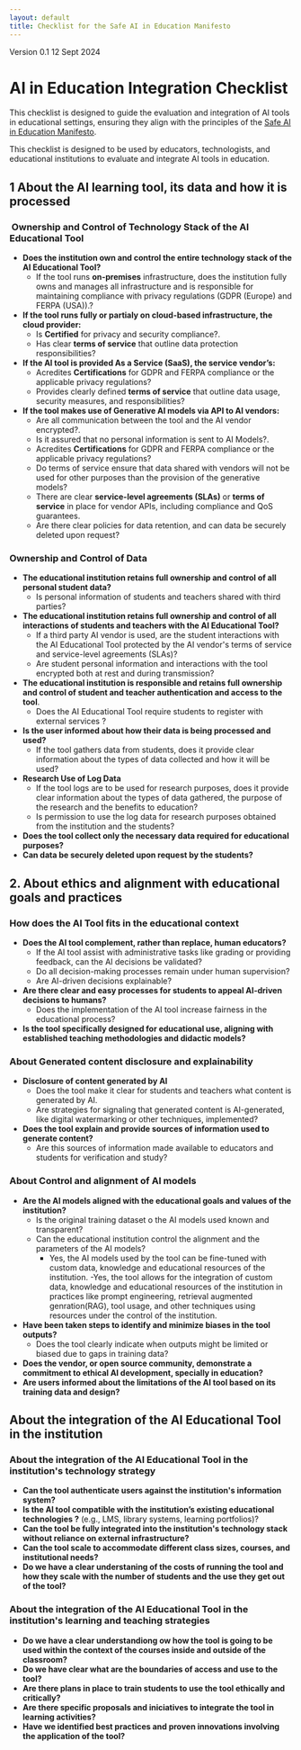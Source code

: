 ```yaml
---
layout: default
title: Checklist for the Safe AI in Education Manifesto
---
```

Version 0.1 12 Sept 2024 

# AI in Education Integration Checklist

This checklist is designed to guide the evaluation and integration of AI tools in educational settings, ensuring they align with the principles of the [Safe AI in Education Manifesto](https://manifesto.safeaieducation.org/).

This checklist is designed to be used by educators, technologists, and educational institutions to evaluate and integrate AI tools in education.

## 1 About the AI learning tool, its data and how it is processed  

###  Ownership and Control of Technology Stack of the AI Educational Tool

- **Does the institution own and control the entire technology stack of the AI Educational Tool?**
  - If the tool runs **on-premises** infrastructure, does the institution fully owns and manages all infrastructure and is responsible for maintaining compliance with privacy regulations (GDPR (Europe) and FERPA (USA)).?
- **If the tool runs fully or partialy on cloud-based infrastructure, the cloud provider:**
  - Is **Certified** for privacy and security compliance?.
  - Has clear **terms of service** that outline data protection responsibilities?
- **If the AI tool is provided As a Service (SaaS), the service vendor’s:**
  - Acredites **Certifications** for GDPR and FERPA compliance or the applicable privacy regulations?
  - Provides clearly defined **terms of service** that outline data usage, security measures, and responsibilities?
- **If the tool makes use of Generative AI models via API to AI vendors:**
  - Are all communication between the tool and the AI vendor encrypted?.  
  - Is it assured that no personal information is sent to AI Models?.
  - Acredites **Certifications** for GDPR and FERPA compliance or the applicable privacy regulations?
  - Do terms of service ensure that data shared with vendors will not be used for other purposes than the provision of the generative models?
  - There are clear **service-level agreements (SLAs)** or **terms of service** in place for vendor APIs, including compliance and QoS guarantees.
  - Are there clear policies for data retention, and can data be securely deleted upon request?

### Ownership and Control of Data

- **The educational institution retains full ownership and control of all personal student data?**
  - Is personal information of students and teachers shared with third parties?
- **The educational institution retains full ownership and control of all interactions of students and teachers with the AI Educational Tool?**
  - If a third party AI vendor is used, are the student interactions with the AI Educational Tool protected by the AI vendor's terms of service and service-level agreements (SLAs)?
  - Are student personal information and interactions with the tool encrypted both at rest and during transmission?
- **The educational institution is responsible and retains full ownership and control of student and teacher authentication and access to the tool**.
  - Does the AI Educational Tool require students to register with external services ?
- **Is the user informed about how their data is being processed and used?**  
  - If the tool gathers data from students, does it provide clear information about the types of data collected and how it will be used?
- **Research Use of Log Data**  
  - If the tool logs are to be used for research purposes, does it provide clear information about the types of data gathered, the purpose of the research and the benefits to education?
  - Is permission to use the log data for research purposes obtained from the institution and the students?
- **Does the tool collect only the necessary data required for educational purposes?**
- **Can data be securely deleted upon request by the students?**

## 2. About ethics and alignment with educational goals and practices

### How does the AI Tool fits in the educational context

- **Does the AI tool complement, rather than replace, human educators?**
  - If the AI tool assist with administrative tasks like grading or providing feedback, can the AI decisions be validated?
  - Do all decision-making processes remain under human supervision?
  - Are AI-driven decisions explainable?
- **Are there clear and easy processes for students to appeal AI-driven decisions to humans?**
  - Does the implementation of the AI tool increase fairness in the educational process?
- **Is the tool specifically designed for educational use, aligning with established teaching methodologies and didactic models?**

### About Generated content disclosure and explainability

- **Disclosure of content generated by AI**
  - Does the tool make it clear for students and teachers what content is generated by AI.
  - Are strategies for signaling that generated content is AI-generated, like digital watermarking or other techniques, implemented?
- **Does the tool explain and provide sources of information used to generate content?**
  - Are this sources of information made available to educators and students for verification and study?

### About Control and alignment of AI models

- **Are the AI models aligned with the educational goals and values of the institution?**
  - Is the original training dataset o the AI models used known and transparent?
  - Can the educational institution control the alignment and the parameters of the AI models?
    - Yes, the AI models used by the tool can be fine-tuned with custom data, knowledge and educational resources of the institution.
    -Yes, the tool allows for the integration of custom data, knowledge and educational resources of the institution in practices like prompt engineering, retrieval augmented genration(RAG), tool usage, and other techniques using resources under the control of the institution.
- **Have been taken steps to identify and minimize biases in the tool outputs?**
  - Does the tool clearly indicate when outputs might be limited or biased due to gaps in training data?
- **Does the vendor, or open source community, demonstrate a commitment to ethical AI development, specially in education?**
- **Are users informed about the limitations of the AI tool based on its training data and design?**

## About the integration of the AI Educational Tool in the institution

### About the integration of the AI Educational Tool in the institution's technology strategy

- **Can the tool authenticate users against the institution's information system?**
- **Is the AI tool compatible with the institution’s existing educational technologies ?** (e.g., LMS, library systems, learning portfolios)?
- **Can the tool be fully integrated into the institution's technology stack without reliance on external infrastructure?**
- **Can the tool scale to accommodate different class sizes, courses, and institutional needs?**
- **Do we have a clear understaning of the costs of running the tool and how they scale with the number of students and the use they get out of the tool?**  

### About the integration of the AI Educational Tool in the institution's learning and teaching strategies

- **Do we have a clear understandiong ow how the tool is going to be used within the context of the courses inside and outside of the classroom?**
- **Do we have clear what are the boundaries of access and use to the tool?** 
- **Are there plans in place to train students to use the tool ethically and critically?**
- **Are there specific proposals and iniciatives to integrate the tool in learning activities?**
- **Have we identified best practices and proven innovations involving the application of the tool?** 
